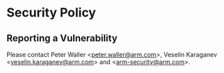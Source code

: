 # Security Policy

## Reporting a Vulnerability

Please contact Peter Waller \<peter.waller@arm.com\>, Veselin Karaganev \<veselin.karaganev@arm.com\> and \<arm-security@arm.com\>.
